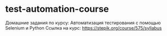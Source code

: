 # test-automation-course
Домашние задания по курсу: Автоматизация тестирования с помощью Selenium и Python
Ссылка на курс: https://stepik.org/course/575/syllabus 
